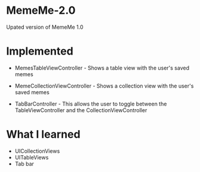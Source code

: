# MemeMe-2.0 
Upated version of MemeMe 1.0

# Implemented 

  * MemesTableViewController - Shows a table view with the user's saved memes
  
  * MemeCollectionViewController - Shows a collection view with the user's saved memes
  
  * TabBarController - This allows the user to toggle between the TableViewController and the CollectionViewController
  
 # What I learned 
  * UICollectionViews
  * UITableViews
  * Tab bar
